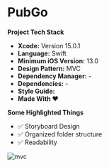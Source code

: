 # PubGo
**Project Tech Stack**
- **Xcode:** Version 15.0.1
- **Language:** Swift
- **Minimum iOS Version:** 13.0
- **Design Pattern:** MVC
- **Dependency Manager:** -
- **Dependencies:** -
- **Style Guide:**
- **Made With ❤️**

**Some Highlighted Things**
- ✅ Storyboard Design
- ✅ Organized folder structure
- ✅ Readability

![mvc](https://github.com/furkanfatihkok/puanli-odevler/assets/113316242/3092eb76-45c4-4ba9-b40f-0a37b07406af)


